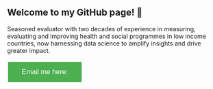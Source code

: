 ## Welcome to my GitHub page! 👋

Seasoned evaluator with two decades of experience in measuring, evaluating and improving health and social programmes in low income countries, now harnessing data science to amplify insights and drive greater impact. 

<a href="mailto:yashinlink@gmail.com">
    <button style="background-color: #4CAF50; border: none; color: white; padding: 15px 32px; text-align: center; text-decoration: none; display: inline-block; font-size: 16px; margin: 4px 2px; cursor: pointer;">
        Email me here:
    </button>
</a>

